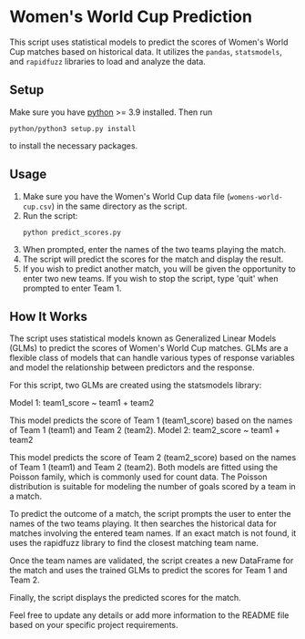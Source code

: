 # Women's World Cup Prediction

This script uses statistical models to predict the scores of Women's World Cup matches based on historical data. It utilizes the `pandas`, `statsmodels`, and `rapidfuzz` libraries to load and analyze the data.
## Setup

Make sure you have [python](https://www.python.org/) >= 3.9 installed. Then run

    python/python3 setup.py install

to install the necessary packages.

## Usage

1. Make sure you have the Women's World Cup data file (`womens-world-cup.csv`) in the same directory as the script.
2. Run the script:
   ```shell
   python predict_scores.py
   ```
3. When prompted, enter the names of the two teams playing the match.
4. The script will predict the scores for the match and display the result.
5. If you wish to predict another match, you will be given the opportunity to enter two new teams. If you wish to stop the script, type 'quit' when prompted to enter Team 1.

## How It Works

The script uses statistical models known as Generalized Linear Models (GLMs) to predict the scores of Women's World Cup matches. GLMs are a flexible class of models that can handle various types of response variables and model the relationship between predictors and the response.

For this script, two GLMs are created using the statsmodels library:

Model 1: team1_score ~ team1 + team2

This model predicts the score of Team 1 (team1_score) based on the names of Team 1 (team1) and Team 2 (team2).
Model 2: team2_score ~ team1 + team2

This model predicts the score of Team 2 (team2_score) based on the names of Team 1 (team1) and Team 2 (team2).
Both models are fitted using the Poisson family, which is commonly used for count data. The Poisson distribution is suitable for modeling the number of goals scored by a team in a match.

To predict the outcome of a match, the script prompts the user to enter the names of the two teams playing. It then searches the historical data for matches involving the entered team names. If an exact match is not found, it uses the rapidfuzz library to find the closest matching team name.

Once the team names are validated, the script creates a new DataFrame for the match and uses the trained GLMs to predict the scores for Team 1 and Team 2.

Finally, the script displays the predicted scores for the match.

Feel free to update any details or add more information to the README file based on your specific project requirements.

